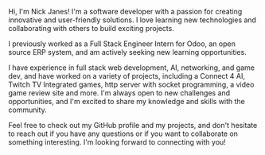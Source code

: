 Hi, I'm Nick Janes! I'm a software developer with a passion for creating innovative and user-friendly solutions. I love learning new technologies and collaborating with others to build exciting projects.

I previously worked as a Full Stack Engineer Intern for Odoo, an open source ERP system, and am actively seeking new learning opportunities.

I have experience in full stack web development, AI, networking, and game dev, and have worked on a variety of projects, including a Connect 4 AI, Twitch TV Integrated games, http server with socket programming, a video game review site and more. I'm always open to new challenges and opportunities, and I'm excited to share my knowledge and skills with the community.

Feel free to check out my GitHub profile and my projects, and don't hesitate to reach out if you have any questions or if you want to collaborate on something interesting. I'm looking forward to connecting with you!
